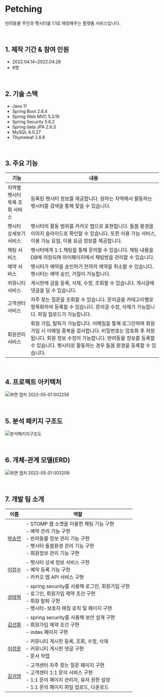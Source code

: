 # Petching
반려동물 주인과 펫시터를 1:1로 매칭해주는 플랫폼 서비스입니다.

<br>

## 1. 제작 기간 & 참여 인원
- 2022.04.14~2022.04.28
- 6명

<br>

## 2. 기술 스택
- Java 11
- Spring Boot 2.6.4
- Spring Web MVC 5.3.19
- Spring Security 5.6.2
- Spring data JPA 2.6.3
- MySQL 8.0.27
- Thymeleaf 2.6.6

<br>

## 3. 주요 기능
|기능|내용|
|--|--|
|지역별 펫시터 목록 조회 서비스|등록된 펫시터 정보를 제공합니다. 원하는 지역에서 활동하는 펫시터를 검색을 통해 찾을 수 있습니다.|
|펫시터 상세보기 서비스|펫시터의 활동 범위를 카카오 맵으로 표현합니다. 돌봄 환경을 이미지 슬라이드로 확인할 수 있습니다. 또한 이용 가능 서비스, 이용 가능 요일, 이용 요금 정보를 제공합니다.|
|채팅 서비스|펫시터에게 1:1 채팅을 통해 문의할 수 있습니다. 채팅 내용을 DB에 저장되며 마이페이지에서 채팅방을 관리할 수 있습니다.|
|예약 서비스|펫시터가 예약을 승인하기 전까지 예약을 취소할 수 있습니다. 펫시터는 예약 승인, 거절이 가능합니다.|
|커뮤니티 서비스|게시판에 글을 등록, 삭제, 수정, 조회할 수 있습니다. 게시글에 댓글을 달 수 있습니다.|
|고객센터 서비스|자주 찾는 질문을 조회할 수 있습니다. 문의글을 카테고리별로 항목화하여 등록할 수 있습니다. 문의글 수정, 삭제가 가능합니다. 파일 업로드가 가능합니다.|
|회원관리 서비스|회원 가입, 탈퇴가 가능합니다. 이메일을 통해 로그인하며 회원가입 시 이메일 중복을 검사합니다. 비밀번호는 암호화 후 저장됩니다. 회원 정보 수정이 가능합니다. 반려동물 정보를 등록할 수 있습니다. 펫시터로 활동하는 경우 돌봄 환경을 등록할 수 있습니다.|

<br>

## 4. 프로젝트 아키텍처
![화면 캡처 2022-05-01 002256](https://user-images.githubusercontent.com/65762496/166111758-9647d44e-eeae-4559-b28e-397a53e6fa89.png)

<br>

## 5. 분석 패키지 구조도 
![분석패키지구조도](https://user-images.githubusercontent.com/65762496/166111849-381540a5-3f54-48e7-af15-874fc04c9690.png)

<br>

## 6. 개체-관계 모델(ERD)
![화면 캡처 2022-05-01 003209](https://user-images.githubusercontent.com/65762496/166112107-e469986b-4cfa-44ec-b65f-807d8afeca21.png)

<br>

## 7. 개발 팀 소개
|이름|역할|
|--|--|
|[박승연](https://github.com/seungyeonpark)|- STOMP 웹 소켓을 이용한 채팅 기능 구현 <br>- 예약 관리 기능 구현 <br> - 반려동물 정보 관리 기능 구현 <br>- 펫시터 돌봄환경 관리 기능 구현 <br>- 회원정보 관리 기능 구현|
|[이정수](https://github.com/2cleanwater)|- 펫시터 상세 정보 서비스 구현 <br>- 예약 등록 기능 구현 <br>- 카카오 맵 API 서비스 구현|
|[설태혁](https://github.com/seoltaehyeok)|- spring security를 사용해 로그인, 회원가입 구현 <br>- 로그인, 회원가입 제약 조건 구현 <br>- 회원 탈퇴 구현 <br>- 펫시터-보호자 매칭 로직 및 페이지 구현|
|[김선화](https://github.com/hhhhhsh)|- spring security를 사용해 보안 설계 구현 <br>- 회원가입 제약 조건 구현 <br>- index 페이지 구현|
|[이정운](https://github.com/wjddns0882)|- 커뮤니티 게시판 등록, 조회, 수정, 삭제 <br>- 커뮤니티 게시판 댓글 구현 <br>- 문서 작업|
|[김귀영](https://github.com/Onlwu)|- 고객센터 자주 찾는 질문 페이지 구현 <br>- 고객센터 1:1 문의 서비스 구현 <br>- 1:1 문의 페이지 관리자, 유저 권한 설정 <br>- 1:1 문의 페이지 파일 업로드, 다운로드|

